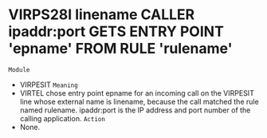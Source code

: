 # VIRPS28I linename CALLER ipaddr:port GETS ENTRY POINT 'epname' FROM RULE 'rulename'
`Module`
- VIRPESIT
`Meaning`
- VIRTEL chose entry point epname for an incoming call on the VIRPESIT line whose external name is linename, because the call matched the rule named rulename. ipaddr:port is the IP address and port number of the calling application.
`Action`
- None.
